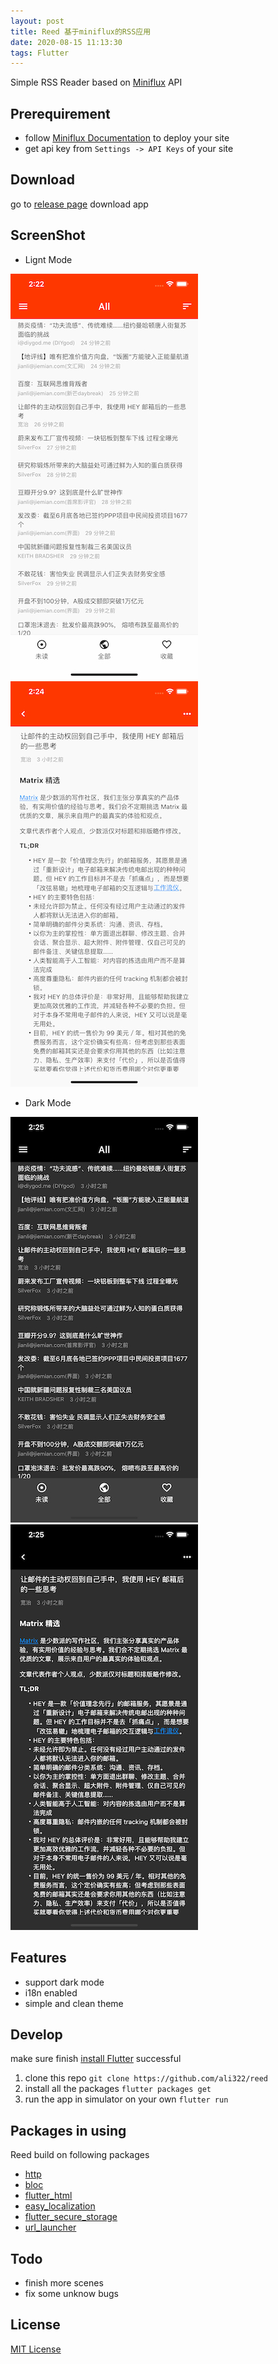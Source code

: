 ```yaml
---
layout: post
title: Reed 基于miniflux的RSS应用
date: 2020-08-15 11:13:30
tags: Flutter
---
```


Simple RSS Reader based on [Miniflux](https://miniflux.app/) API

<!-- more -->

## Prerequirement

- follow [Miniflux Documentation](https://miniflux.app/docs/installation.html) to deploy your site
- get api key from `Settings -> API Keys` of your site

## Download

go to [release page](https://github.com/ali322/reed/releases) download app

## ScreenShot

- Lignt Mode

![1](https://raw.githubusercontent.com/ali322/reed/master/screenshot/1.jpg)
![2](https://raw.githubusercontent.com/ali322/reed/master/screenshot/2.jpg)

- Dark Mode

![3](https://raw.githubusercontent.com/ali322/reed/master/screenshot/3.jpg)
![4](https://raw.githubusercontent.com/ali322/reed/master/screenshot/4.jpg)

## Features

- support dark mode
- i18n enabled
- simple and clean theme

## Develop
make sure finish [install Flutter](https://flutter.io/get-started/install/) successful

1. clone this repo
`git clone https://github.com/ali322/reed`
2. install all the packages
`flutter packages get`
3. run the app in simulator on your own
`flutter run`

## Packages in using
Reed build on following packages
* [http](https://pub.dev/packages/http)
* [bloc](https://pub.dev/packages/bloc)
* [flutter_html](https://pub.dev/packages/flutter_html)
* [easy_localization](https://pub.dev/packages/easy_localization)
* [flutter_secure_storage](https://pub.dev/packages/flutter_secure_storage)
* [url_launcher](https://pub.dev/packages/url_launcher)


## Todo

- finish more scenes
- fix some unknow bugs


## License

[MIT License](http://en.wikipedia.org/wiki/MIT_License)
